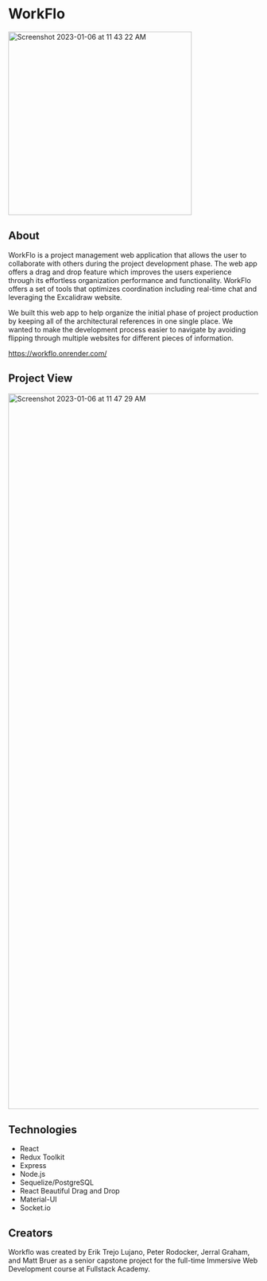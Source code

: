 # WorkFlo
<img width="369" alt="Screenshot 2023-01-06 at 11 43 22 AM" src="https://user-images.githubusercontent.com/85711028/211087560-8f4b22e5-2c3d-464a-9a97-ecb3aaa6099c.png">

## About
WorkFlo is a project management web application that allows the user to collaborate with others during the project development phase. The web app offers a drag and drop feature which improves the users experience through its effortless organization performance and functionality. WorkFlo offers a set of tools that optimizes coordination including real-time chat and leveraging the Excalidraw website.

We built this web app to help organize the initial phase of project production by keeping all of the architectural references in one single place. We wanted to make the development process easier to navigate by avoiding flipping through multiple websites for different pieces of information.

https://workflo.onrender.com/

## Project View
<img width="1440" alt="Screenshot 2023-01-06 at 11 47 29 AM" src="https://user-images.githubusercontent.com/85711028/211088248-84e45217-3191-4ac4-b2b6-50c2f206569b.png">

## Technologies
* React
* Redux Toolkit
* Express 
* Node.js
* Sequelize/PostgreSQL
* React Beautiful Drag and Drop
* Material-UI
* Socket.io

## Creators 
Workflo was created by Erik Trejo Lujano, Peter Rodocker, Jerral Graham, and Matt Bruer as a senior capstone project for the full-time Immersive Web Development course at Fullstack Academy.
